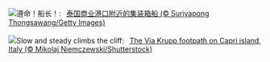 ![](https://www.bing.com/th?id=OHR.MaritimeDay_ZH-CN7073219075_UHD.jpg&w=1000)遵命！船长！:&nbsp;&ensp;[泰国商业港口附近的集装箱船 (© Suriyapong Thongsawang/Getty Images)](https://www.bing.com/th?id=OHR.MaritimeDay_ZH-CN7073219075_UHD.jpg)
<br><br/>
![](https://www.bing.com/th?id=OHR.CapriKrupp_EN-US2044781395_UHD.jpg&w=1000)Slow and steady climbs the cliff:&nbsp;&ensp;[The Via Krupp footpath on Capri island, Italy (© Mikolaj Niemczewski/Shutterstock)](https://www.bing.com/th?id=OHR.CapriKrupp_EN-US2044781395_UHD.jpg)
<br><br/>
